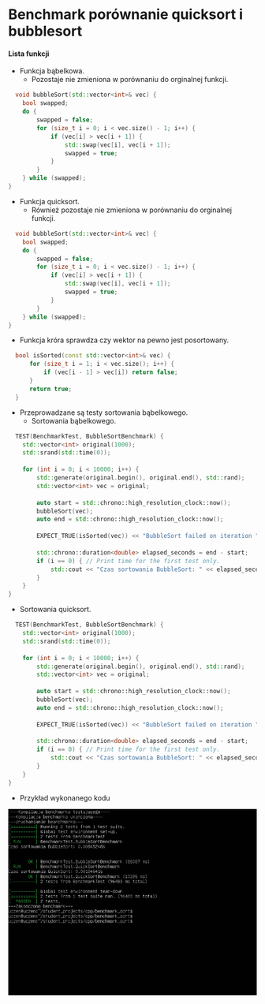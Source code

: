 # Benchmark porównanie quicksort i bubblesort
#### Lista funkcji 
                
+ Funkcja bąbelkowa.
    + Pozostaje nie zmieniona w porównaniu do orginalnej funkcji.

```cpp
  void bubbleSort(std::vector<int>& vec) {
    bool swapped;
    do {
        swapped = false;
        for (size_t i = 0; i < vec.size() - 1; i++) {
            if (vec[i] > vec[i + 1]) {
                std::swap(vec[i], vec[i + 1]);
                swapped = true;
            }
        }
    } while (swapped);
}
```
+ Funkcja quicksort.
    + Również pozostaje nie zmieniona w porównaniu do orginalnej funkcji.

```cpp
  void bubbleSort(std::vector<int>& vec) {
    bool swapped;
    do {
        swapped = false;
        for (size_t i = 0; i < vec.size() - 1; i++) {
            if (vec[i] > vec[i + 1]) {
                std::swap(vec[i], vec[i + 1]);
                swapped = true;
            }
        }
    } while (swapped);
}
```
+ Funkcja króra sprawdza czy wektor na pewno jest posortowany.

```cpp
  bool isSorted(const std::vector<int>& vec) {
      for (size_t i = 1; i < vec.size(); i++) {
          if (vec[i - 1] > vec[i]) return false;
      }
      return true;
  }
```
+ Przeprowadzane są testy sortowania bąbelkowego.
  + Sortowania bąbelkowego.

```cpp
  TEST(BenchmarkTest, BubbleSortBenchmark) {
    std::vector<int> original(1000);
    std::srand(std::time(0));

    for (int i = 0; i < 10000; i++) {
        std::generate(original.begin(), original.end(), std::rand);
        std::vector<int> vec = original;

        auto start = std::chrono::high_resolution_clock::now();
        bubbleSort(vec);
        auto end = std::chrono::high_resolution_clock::now();

        EXPECT_TRUE(isSorted(vec)) << "BubbleSort failed on iteration " << i;

        std::chrono::duration<double> elapsed_seconds = end - start;
        if (i == 0) { // Print time for the first test only.
            std::cout << "Czas sortowania BubbleSort: " << elapsed_seconds.count() << "s\n";
        }
    }
}
```
  + Sortowania quicksort.

```cpp
  TEST(BenchmarkTest, BubbleSortBenchmark) {
    std::vector<int> original(1000);
    std::srand(std::time(0));

    for (int i = 0; i < 10000; i++) {
        std::generate(original.begin(), original.end(), std::rand);
        std::vector<int> vec = original;

        auto start = std::chrono::high_resolution_clock::now();
        bubbleSort(vec);
        auto end = std::chrono::high_resolution_clock::now();

        EXPECT_TRUE(isSorted(vec)) << "BubbleSort failed on iteration " << i;

        std::chrono::duration<double> elapsed_seconds = end - start;
        if (i == 0) { // Print time for the first test only.
            std::cout << "Czas sortowania BubbleSort: " << elapsed_seconds.count() << "s\n";
        }
    }
}
```
+ Przykład wykonanego kodu

![Tekst](sort.png)
